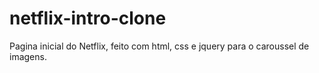 # netflix-intro-clone
Pagina inicial do Netflix, feito com html, css e jquery para o caroussel de imagens.
